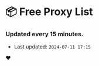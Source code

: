 # :package: Free Proxy List
### Updated every 15 minutes.

- Last updated: `2024-07-11 17:15`

:heart:
